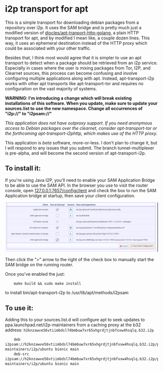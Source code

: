i2p transport for apt
=====================

This is a simple transport for downloading debian packages from a repository
over i2p. It uses the SAM bridge and is pretty much just a modified version of
[diocles/apt-tranport-http-golang](https://github.com/diocles/apt-transport-http-golang),
a plain HTTP transport for apt, and by modified I mean like, a couple dozen
lines. This way, it uses an ephemeral destination instead of the HTTP proxy
which could be associated with your other traffic.

Besides that, I think most would agree that it is simpler to use an apt
transport to detect when a package should be retrieved from an i2p service.
Especially in cases where the user is mixing packages from Tor, I2P, and
Clearnet sources, this process can become confusing and involve configuring
multiple applications along with apt. Instead, apt-transport-i2p works with
other apt transports like apt-transport-tor and requires no configuration on
the vast majority of systems.

**WARNING: I'm introducing a change which will break existing installations**
**of this software. When you update, make sure to update your sources.list to**
**use the new namespace. Change all occurrences of "i2p://" to "i2psam://"**

*This application does not have outproxy support. If you need anonymous access*
*to Debian packages over the clearnet, consider apt-transport-tor or the*
*forthcoming apt-transport-i2phttp, which makes use of the HTTP proxy.*

This application is *beta* software, more-or-less. I don't plan to change it,
but I will respond to any issues that you submit. The branch tunnel-multiplexer
is pre-alpha, and will become the second version of apt-transport-i2p.

To install it:
--------------

If you're using Java I2P, you'll need to enable your SAM Application Bridge to
be able to use the SAM API. In the browser you use to visit the router console,
open [127.0.0.1:7657/configclient](http://127.0.0.1:7657/configclient) and check
the box to run the SAM Application bridge at startup, then save your client
configuration.

![Enable the SAM bridge](configclient.png)

Then click the ">" arrow to the right of the check box to
manually start the SAM bridge on the running router.

Once you've enabled the just:

        make build && sudo make install

to install bin/apt-transport-i2p to /usr/lib/apt/methods/i2psam

To use it:
---------

Adding this to your sources.list.d will configure apt to seek updates to
ppa.launchpad.net/i2p-maintainers from a caching proxy at the b32 address:
```h2knzawve56vtiimbdsl74bmbuw7xr65xhgrdjtjnbfxxw4hsqlq.b32.i2p```

        deb i2psam://h2knzawve56vtiimbdsl74bmbuw7xr65xhgrdjtjnbfxxw4hsqlq.b32.i2p/ppa.launchpad.net/i2p-maintainers/i2p/ubuntu bionic main
        deb-src i2psam://h2knzawve56vtiimbdsl74bmbuw7xr65xhgrdjtjnbfxxw4hsqlq.b32.i2p/ppa.launchpad.net/i2p-maintainers/i2p/ubuntu bionic main

